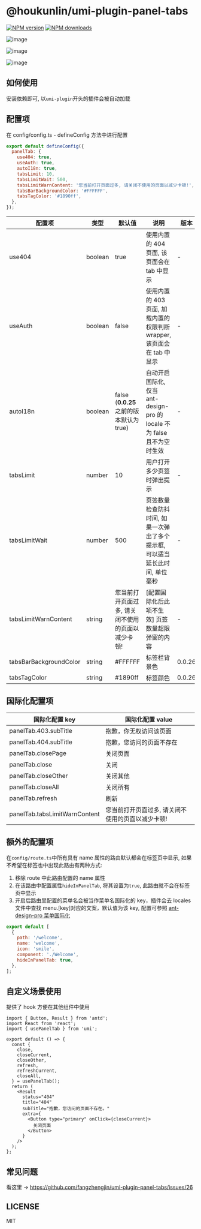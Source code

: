 # @houkunlin/umi-plugin-panel-tabs

[![NPM version](https://img.shields.io/npm/v/@houkunlin/umi-plugin-panel-tabs?style=flat)](https://npmjs.org/package/@houkunlin/umi-plugin-panel-tabs)
[![NPM downloads](http://img.shields.io/npm/dm/@houkunlin/umi-plugin-panel-tabs.svg?style=flat)](https://npmjs.org/package/@houkunlin/umi-plugin-panel-tabs)

![image](https://user-images.githubusercontent.com/12680972/147438313-e73a3148-1bc0-438a-9e6f-28d1bad8a25a.png)

![image](https://user-images.githubusercontent.com/12680972/147438343-a1999972-cd47-4959-8fb7-5ecbaa523ca3.png)

![image](https://user-images.githubusercontent.com/12680972/147438276-7cf13dad-1145-416b-a441-6d9bc3305431.png)

## 如何使用

安装依赖即可, 以`umi-plugin`开头的插件会被自动加载

## 配置项

在 config/config.ts - defineConfig 方法中进行配置

```js
export default defineConfig({
  panelTab: {
    use404: true,
    useAuth: true,
    autoI18n: true,
    tabsLimit: 10,
    tabsLimitWait: 500,
    tabsLimitWarnContent: '您当前打开页面过多, 请关闭不使用的页面以减少卡顿!',
    tabsBarBackgroundColor: '#FFFFFF',
    tabsTagColor: '#1890ff',
  },
});
```

| 配置项 | 类型 | 默认值 | 说明 | 版本 |
| --- | --- | --- | --- | --- |
| use404 | boolean | true | 使用内置的 404 页面, 该页面会在 tab 中显示 | - |
| useAuth | boolean | false | 使用内置的 403 页面, 加载内置的权限判断 wrapper, 该页面会在 tab 中显示 | - |
| autoI18n | boolean | false (**0.0.25**之前的版本默认为 true) | 自动开启国际化, 仅当 ant-design-pro 的 locale 不为 false 且不为空时生效 | - |
| tabsLimit | number | 10 | 用户打开多少页签时弹出提示 | - |
| tabsLimitWait | number | 500 | 页签数量检查防抖时间, 如果一次弹出了多个提示框, 可以适当延长此时间, 单位毫秒 | - |
| tabsLimitWarnContent | string | 您当前打开页面过多, 请关闭不使用的页面以减少卡顿! | [配置国际化后此项不生效] 页签数量超限弹窗的内容 | - |
| tabsBarBackgroundColor | string | #FFFFFF | 标签栏背景色 | 0.0.26 |
| tabsTagColor | string | #1890ff | 标签颜色 | 0.0.26 |

## 国际化配置项

| 国际化配置 key | 国际化配置 value |
| --- | --- |
| panelTab.403.subTitle | 抱歉，你无权访问该页面 |
| panelTab.404.subTitle | 抱歉，您访问的页面不存在 |
| panelTab.closePage | 关闭页面 |
| panelTab.close | 关闭 |
| panelTab.closeOther | 关闭其他 |
| panelTab.closeAll | 关闭所有 |
| panelTab.refresh | 刷新 |
| panelTab.tabsLimitWarnContent | 您当前打开页面过多, 请关闭不使用的页面以减少卡顿! |

## 额外的配置项

在`config/route.ts`中所有具有 name 属性的路由默认都会在标签页中显示, 如果不希望在标签也中出现此路由有两种方式:

1. 移除 route 中此路由配置的 name 属性
2. 在该路由中配置属性`hideInPanelTab`, 将其设置为`true`, 此路由就不会在标签页中显示
3. 开启后路由里配置的菜单名会被当作菜单名国际化的 key，插件会去 locales 文件中查找 menu.[key]对应的文案，默认值为该 key, 配置可参照 [ant-design-pro 菜单国际化](https://pro.ant.design/zh-CN/docs/layout#%E8%8F%9C%E5%8D%95%E5%9B%BD%E9%99%85%E5%8C%96)

```js
export default [
  {
    path: '/welcome',
    name: 'welcome',
    icon: 'smile',
    component: './Welcome',
    hideInPanelTab: true,
  },
];
```

## 自定义场景使用

提供了 hook 方便在其他组件中使用

```tsx
import { Button, Result } from 'antd';
import React from 'react';
import { usePanelTab } from 'umi';

export default () => {
  const {
    close,
    closeCurrent,
    closeOther,
    refresh,
    refreshCurrent,
    closeAll,
  } = usePanelTab();
  return (
    <Result
      status="404"
      title="404"
      subTitle="抱歉，您访问的页面不存在。"
      extra={
        <Button type="primary" onClick={closeCurrent}>
          关闭页面
        </Button>
      }
    />
  );
};
```

## 常见问题

看这里 -> https://github.com/fangzhengjin/umi-plugin-panel-tabs/issues/26

## LICENSE

MIT
